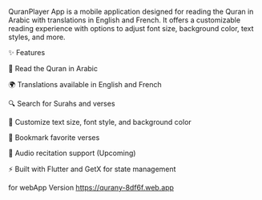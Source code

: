 QuranPlayer App is a mobile application designed for reading the Quran in Arabic with translations in English and French. It offers a customizable reading experience with options to adjust font size, background color, text styles, and more.

✨ Features

📖 Read the Quran in Arabic

🌍 Translations available in English and French

🔍 Search for Surahs and verses

🎨 Customize text size, font style, and background color

📌 Bookmark favorite verses

📢 Audio recitation support (Upcoming)

⚡ Built with Flutter and GetX for state management

for webApp Version 
https://qurany-8df6f.web.app

